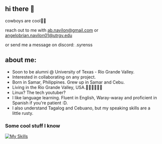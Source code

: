 ## hi there 👋

cowboys are cool🤠🐄

reach out to me with ab.navilon@gmail.com or angelobrian.navilon01@utrgv.edu 

or send me a message on discord:  .syrenss 



## about me:
-  Soon to be alumni @ University of Texas - Rio Grande Valley.
-  Interested in collaborating on any project.
-  Born in Samar, Philippines. Grew up in Samar and Cebu. 
-  Living in the Rio Grande Valley, USA.🦅🦅🦅🦅🦅🦅
-  Linux? The tech youtuber?
-  I like language learning. Fluent in English, Waray-waray and proficient in Spanish if you're patient :D.
-  I also understand Tagalog and Cebuano, but my speaking skills are a little rusty.


 ### Some cool stuff I know
[![My Skills](https://skillicons.dev/icons?i=cpp,c,python,ruby,rails,lua,java,arduino,linux,bash,rust)](https://skillicons.dev)

